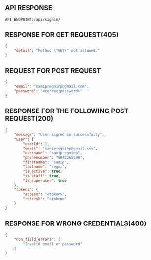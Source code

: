 ## API RESPONSE

`API ENDPOINT:/api/signin/`

## RESPONSE FOR GET REQUEST(405)
```json
{
    "detail": "Method \"GET\" not allowed."
}
```

## REQUEST FOR POST REQUEST

```json
{
    "email": "samipregminp@gmail.com",
    "password": "<correctpassword>"
}

```

## RESPONSE FOR THE FOLLOWING POST REQUEST(200)

```json
{
    "message": "User signed in successfully",
    "user": {
        "userId": 1,
        "email": "samipregminp@gmail.com",
        "username": "samipregminp",
        "phonenumber": "9842265590",
        "firstname": "samip",
        "lastname": "regmi",
        "is_active": true,
        "is_staff": true,
        "is_superuser": true
    },
    "tokens": {
        "access": "<token>",
        "refresh": "<token>"
    }
}
```

## RESPONSE FOR WRONG CREDENTIALS(400)

```json
{
    "non_field_errors": [
        "Invalid email or password"
    ]
}
```
